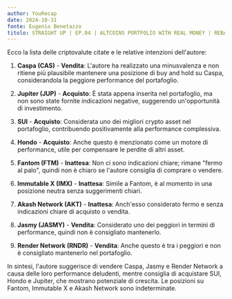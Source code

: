 ```yaml
---
author: YouRecap
date: 2024-10-31
fonte: Eugenio Benetazzo
titolo: STRAIGHT UP | EP.04 | ALTCOINS PORTFOLIO WITH REAL MONEY | REBALANCING
---
```


Ecco la lista delle criptovalute citate e le relative intenzioni dell'autore:

1. **Caspa (CAS)** - **Vendita**: L'autore ha realizzato una minusvalenza e non ritiene più plausibile mantenere una posizione di buy and hold su Caspa, considerandola la peggiore performance del portafoglio.

2. **Jupiter (JUP)** - **Acquisto**: È stata appena inserita nel portafoglio, ma non sono state fornite indicazioni negative, suggerendo un'opportunità di investimento.

3. **SUI** - **Acquisto**: Considerata uno dei migliori crypto asset nel portafoglio, contribuendo positivamente alla performance complessiva.

4. **Hondo** - **Acquisto**: Anche questo è menzionato come un motore di performance, utile per compensare le perdite di altri asset.

5. **Fantom (FTM)** - **Inattesa**: Non ci sono indicazioni chiare; rimane "fermo al palo", quindi non è chiaro se l'autore consiglia di comprare o vendere.

6. **Immutable X (IMX)** - **Inattesa**: Simile a Fantom, è al momento in una posizione neutra senza suggerimenti chiari.

7. **Akash Network (AKT)** - **Inattesa**: Anch'esso considerato fermo e senza indicazioni chiare di acquisto o vendita.

8. **Jasmy (JASMY)** - **Vendita**: Considerato uno dei peggiori in termini di performance, quindi non è consigliato mantenerlo.

9. **Render Network (RNDR)** - **Vendita**: Anche questo è tra i peggiori e non è consigliato mantenerlo nel portafoglio.

In sintesi, l'autore suggerisce di vendere Caspa, Jasmy e Render Network a causa delle loro performance deludenti, mentre consiglia di acquistare SUI, Hondo e Jupiter, che mostrano potenziale di crescita. Le posizioni su Fantom, Immutable X e Akash Network sono indeterminate.
